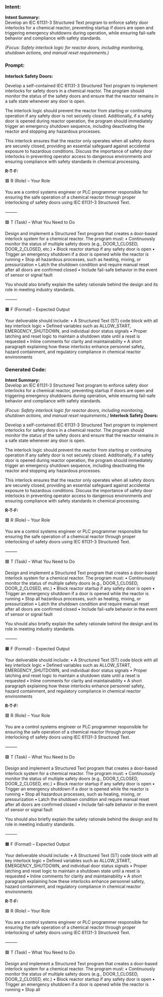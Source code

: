 ### Intent:
**Intent Summary:**  
Develop an IEC 61131-3 Structured Text program to enforce safety door interlocks for a chemical reactor, preventing startup if doors are open and triggering emergency shutdowns during operation, while ensuring fail-safe behavior and compliance with safety standards.  

*(Focus: Safety interlock logic for reactor doors, including monitoring, shutdown actions, and manual reset requirements.)*

### Prompt:
**Interlock Safety Doors:**

Develop a self-contained IEC 61131-3 Structured Text program to implement interlocks for safety doors in a chemical reactor. The program should monitor the status of the safety doors and ensure that the reactor remains in a safe state whenever any door is open.

The interlock logic should prevent the reactor from starting or continuing operation if any safety door is not securely closed. Additionally, if a safety door is opened during reactor operation, the program should immediately trigger an emergency shutdown sequence, including deactivating the reactor and stopping any hazardous processes.

This interlock ensures that the reactor only operates when all safety doors are securely closed, providing an essential safeguard against accidental exposure to hazardous conditions. Discuss the importance of safety door interlocks in preventing operator access to dangerous environments and ensuring compliance with safety standards in chemical processing.

**R-T-F:**

🟥 R (Role) – Your Role

You are a control systems engineer or PLC programmer responsible for ensuring the safe operation of a chemical reactor through proper interlocking of safety doors using IEC 61131-3 Structured Text.

⸻

🟩 T (Task) – What You Need to Do

Design and implement a Structured Text program that creates a door-based interlock system for a chemical reactor. The program must:
	•	Continuously monitor the status of multiple safety doors (e.g., DOOR_1_CLOSED, DOOR_2_CLOSED, etc.)
	•	Block reactor startup if any safety door is open
	•	Trigger an emergency shutdown if a door is opened while the reactor is running
	•	Stop all hazardous processes, such as heating, mixing, or pressurization
	•	Latch the shutdown condition and require manual reset after all doors are confirmed closed
	•	Include fail-safe behavior in the event of sensor or signal fault

You should also briefly explain the safety rationale behind the design and its role in meeting industry standards.

⸻

🟧 F (Format) – Expected Output

Your deliverable should include:
	•	A Structured Text (ST) code block with all key interlock logic
	•	Defined variables such as ALLOW_START, EMERGENCY_SHUTDOWN, and individual door status signals
	•	Proper latching and reset logic to maintain a shutdown state until a reset is requested
	•	Inline comments for clarity and maintainability
	•	A short paragraph explaining how these interlocks enhance personnel safety, hazard containment, and regulatory compliance in chemical reactor environments

### Generated Code:
**Intent Summary:**  
Develop an IEC 61131-3 Structured Text program to enforce safety door interlocks for a chemical reactor, preventing startup if doors are open and triggering emergency shutdowns during operation, while ensuring fail-safe behavior and compliance with safety standards.  

*(Focus: Safety interlock logic for reactor doors, including monitoring, shutdown actions, and manual reset requirements.)*
**Interlock Safety Doors:**

Develop a self-contained IEC 61131-3 Structured Text program to implement interlocks for safety doors in a chemical reactor. The program should monitor the status of the safety doors and ensure that the reactor remains in a safe state whenever any door is open.

The interlock logic should prevent the reactor from starting or continuing operation if any safety door is not securely closed. Additionally, if a safety door is opened during reactor operation, the program should immediately trigger an emergency shutdown sequence, including deactivating the reactor and stopping any hazardous processes.

This interlock ensures that the reactor only operates when all safety doors are securely closed, providing an essential safeguard against accidental exposure to hazardous conditions. Discuss the importance of safety door interlocks in preventing operator access to dangerous environments and ensuring compliance with safety standards in chemical processing.

**R-T-F:**

🟥 R (Role) – Your Role

You are a control systems engineer or PLC programmer responsible for ensuring the safe operation of a chemical reactor through proper interlocking of safety doors using IEC 61131-3 Structured Text.

⸻

🟩 T (Task) – What You Need to Do

Design and implement a Structured Text program that creates a door-based interlock system for a chemical reactor. The program must:
	•	Continuously monitor the status of multiple safety doors (e.g., DOOR_1_CLOSED, DOOR_2_CLOSED, etc.)
	•	Block reactor startup if any safety door is open
	•	Trigger an emergency shutdown if a door is opened while the reactor is running
	•	Stop all hazardous processes, such as heating, mixing, or pressurization
	•	Latch the shutdown condition and require manual reset after all doors are confirmed closed
	•	Include fail-safe behavior in the event of sensor or signal fault

You should also briefly explain the safety rationale behind the design and its role in meeting industry standards.

⸻

🟧 F (Format) – Expected Output

Your deliverable should include:
	•	A Structured Text (ST) code block with all key interlock logic
	•	Defined variables such as ALLOW_START, EMERGENCY_SHUTDOWN, and individual door status signals
	•	Proper latching and reset logic to maintain a shutdown state until a reset is requested
	•	Inline comments for clarity and maintainability
	•	A short paragraph explaining how these interlocks enhance personnel safety, hazard containment, and regulatory compliance in chemical reactor environments

**R-T-F:**

🟥 R (Role) – Your Role

You are a control systems engineer or PLC programmer responsible for ensuring the safe operation of a chemical reactor through proper interlocking of safety doors using IEC 61131-3 Structured Text.

⸻

🟩 T (Task) – What You Need to Do

Design and implement a Structured Text program that creates a door-based interlock system for a chemical reactor. The program must:
	•	Continuously monitor the status of multiple safety doors (e.g., DOOR_1_CLOSED, DOOR_2_CLOSED, etc.)
	•	Block reactor startup if any safety door is open
	•	Trigger an emergency shutdown if a door is opened while the reactor is running
	•	Stop all hazardous processes, such as heating, mixing, or pressurization
	•	Latch the shutdown condition and require manual reset after all doors are confirmed closed
	•	Include fail-safe behavior in the event of sensor or signal fault

You should also briefly explain the safety rationale behind the design and its role in meeting industry standards.

⸻

🟧 F (Format) – Expected Output

Your deliverable should include:
	•	A Structured Text (ST) code block with all key interlock logic
	•	Defined variables such as ALLOW_START, EMERGENCY_SHUTDOWN, and individual door status signals
	•	Proper latching and reset logic to maintain a shutdown state until a reset is requested
	•	Inline comments for clarity and maintainability
	•	A short paragraph explaining how these interlocks enhance personnel safety, hazard containment, and regulatory compliance in chemical reactor environments

**R-T-F:**

🟥 R (Role) – Your Role

You are a control systems engineer or PLC programmer responsible for ensuring the safe operation of a chemical reactor through proper interlocking of safety doors using IEC 61131-3 Structured Text.

⸻

🟩 T (Task) – What You Need to Do

Design and implement a Structured Text program that creates a door-based interlock system for a chemical reactor. The program must:
	•	Continuously monitor the status of multiple safety doors (e.g., DOOR_1_CLOSED, DOOR_2_CLOSED, etc.)
	•	Block reactor startup if any safety door is open
	•	Trigger an emergency shutdown if a door is opened while the reactor is running
	•	Stop all
